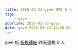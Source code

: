 ```yaml
---
title: 2025-03-23-give 違規 0 人
tags:
    - give
abbrlink: 2025-03-23-give
date: give-2025-03-23 12:00:00
---
```

give 板 [板規連結](https://www.ptt.cc/bbs/give/M.1612495900.A.C32.html)
昨天違規 0 人
